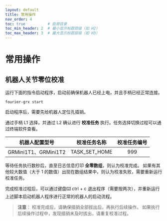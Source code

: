 ```yaml
---
layout: default
title: 常用操作
nav_order: 4
toc: true          # 启用目录
toc_min_header: 2  # 最小显示标题层级（如 H2）
toc_max_header: 3  # 最大显示标题层级（如 H3）
---
```


# 常用操作

## 机器人关节零位校准

运行下面的指令启动程序，启动前确保机器人已经上电，并且手柄已经正常连接。

```
fourier-grx start
```

启动程序后，需要先给机器人定位孔插销。

通过手柄 L1 选择，并通过 L2 确认进行 **校准任务** 执行。任务选择切换过程可以通过终端软件查看。

| 机器人配置型号             |    校准任务名称     | 校准任务编号 |
|---------------------|:-------------:|:------:|
| GRMini1T1、GRMini1T2 | TASK_SET_HOME |  999   |

等待任务执行数秒后，直至日志信息打印 **全零数组**，则认为校准完成。
如果有其他较大数值（大于 1 的数值）出现在数组结果中，则认为校准失败，需要重新运行校准任务。

完成校准过程后，可以通过键盘⌨️ ctrl + c 退出程序（需要按两次），并重新运行上述脚本启动机器人程序进行正常的机器人的启动流程。

> **注意**：
> 校准完成后，请确保插销全部拔出后，再执行后续操作。
> 如果执行后续操作过程中，发现插销未及时拔出，请重复校准过程。

